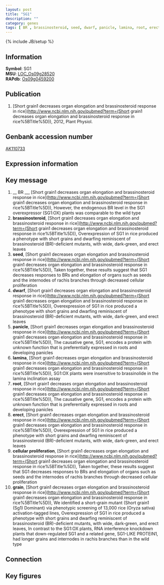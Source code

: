 ```yaml
---
layout: post
title: "SG1"
description: ""
category: genes
tags: [ BR , brassinosteroid, seed, dwarf, panicle, lamina, root, erect, cellular proliferation, grain, Gene]
---
```

{% include JB/setup %}

## Information
__Symbol__: SG1  
__MSU__: [LOC_Os09g28520](http://rice.plantbiology.msu.edu/cgi-bin/ORF_infopage.cgi?orf=LOC_Os09g28520)  
__RAPdb__: [Os09g0459200](http://rapdb.dna.affrc.go.jp/viewer/gbrowse_details/irgsp1?name=Os09g0459200)  

## Publication
1. [Short grain1 decreases organ elongation and brassinosteroid response in rice](http://www.ncbi.nlm.nih.gov/pubmed?term=(Short grain1 decreases organ elongation and brassinosteroid response in rice%5BTitle%5D)), 2012, Plant Physiol.

## Genbank accession number
[AK110733](http://www.ncbi.nlm.nih.gov/nuccore/AK110733)

## Expression information

## Key message
1. __ BR __, [Short grain1 decreases organ elongation and brassinosteroid response in rice](http://www.ncbi.nlm.nih.gov/pubmed?term=(Short grain1 decreases organ elongation and brassinosteroid response in rice%5BTitle%5D)),  However, the endogenous BR level in the SG1 overexpressor (SG1:OX) plants was comparable to the wild type
2. __brassinosteroid__, [Short grain1 decreases organ elongation and brassinosteroid response in rice](http://www.ncbi.nlm.nih.gov/pubmed?term=(Short grain1 decreases organ elongation and brassinosteroid response in rice%5BTitle%5D)),  Overexpression of SG1 in rice produced a phenotype with short grains and dwarfing reminiscent of brassinosteroid (BR)-deficient mutants, with wide, dark-green, and erect leaves
3. __seed__, [Short grain1 decreases organ elongation and brassinosteroid response in rice](http://www.ncbi.nlm.nih.gov/pubmed?term=(Short grain1 decreases organ elongation and brassinosteroid response in rice%5BTitle%5D)),  Taken together, these results suggest that SG1 decreases responses to BRs and elongation of organs such as seeds and the internodes of rachis branches through decreased cellular proliferation
4. __dwarf__, [Short grain1 decreases organ elongation and brassinosteroid response in rice](http://www.ncbi.nlm.nih.gov/pubmed?term=(Short grain1 decreases organ elongation and brassinosteroid response in rice%5BTitle%5D)),  Overexpression of SG1 in rice produced a phenotype with short grains and dwarfing reminiscent of brassinosteroid (BR)-deficient mutants, with wide, dark-green, and erect leaves
5. __panicle__, [Short grain1 decreases organ elongation and brassinosteroid response in rice](http://www.ncbi.nlm.nih.gov/pubmed?term=(Short grain1 decreases organ elongation and brassinosteroid response in rice%5BTitle%5D)),  The causative gene, SG1, encodes a protein with unknown function that is preferentially expressed in roots and developing panicles
6. __lamina__, [Short grain1 decreases organ elongation and brassinosteroid response in rice](http://www.ncbi.nlm.nih.gov/pubmed?term=(Short grain1 decreases organ elongation and brassinosteroid response in rice%5BTitle%5D)),  SG1:OX plants were insensitive to brassinolide in the lamina inclination assay
7. __root__, [Short grain1 decreases organ elongation and brassinosteroid response in rice](http://www.ncbi.nlm.nih.gov/pubmed?term=(Short grain1 decreases organ elongation and brassinosteroid response in rice%5BTitle%5D)),  The causative gene, SG1, encodes a protein with unknown function that is preferentially expressed in roots and developing panicles
8. __erect__, [Short grain1 decreases organ elongation and brassinosteroid response in rice](http://www.ncbi.nlm.nih.gov/pubmed?term=(Short grain1 decreases organ elongation and brassinosteroid response in rice%5BTitle%5D)),  Overexpression of SG1 in rice produced a phenotype with short grains and dwarfing reminiscent of brassinosteroid (BR)-deficient mutants, with wide, dark-green, and erect leaves
9. __cellular proliferation__, [Short grain1 decreases organ elongation and brassinosteroid response in rice](http://www.ncbi.nlm.nih.gov/pubmed?term=(Short grain1 decreases organ elongation and brassinosteroid response in rice%5BTitle%5D)),  Taken together, these results suggest that SG1 decreases responses to BRs and elongation of organs such as seeds and the internodes of rachis branches through decreased cellular proliferation
10. __grain__, [Short grain1 decreases organ elongation and brassinosteroid response in rice](http://www.ncbi.nlm.nih.gov/pubmed?term=(Short grain1 decreases organ elongation and brassinosteroid response in rice%5BTitle%5D)), We identified a short-grain mutant (Short grain1 (Sg1) Dominant) via phenotypic screening of 13,000 rice (Oryza sativa) activation-tagged lines, Overexpression of SG1 in rice produced a phenotype with short grains and dwarfing reminiscent of brassinosteroid (BR)-deficient mutants, with wide, dark-green, and erect leaves, In contrast to the SG1:OX plants, RNA interference knockdown plants that down-regulated SG1 and a related gene, SG1-LIKE PROTEIN1, had longer grains and internodes in rachis branches than in the wild type

## Connection

## Key figures


